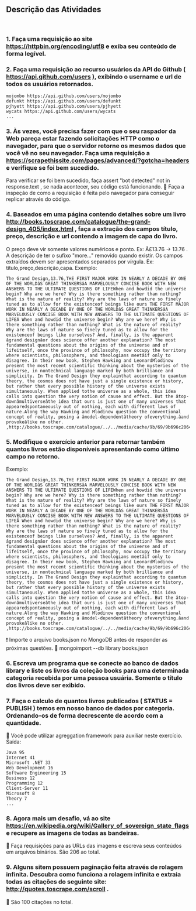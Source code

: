 ## Descrição das Atividades
<br>

### 1. Faça uma requisição ao site https://httpbin.org/encoding/utf8 e exiba seu conteúdo de forma legível.

### 2. Faça uma requisição ao recurso usuários da API do Github ( https://api.github.com/users ), exibindo o username e url de todos os usuários retornados.
~~~
mojombo https://api.github.com/users/mojombo
defunkt https://api.github.com/users/defunkt
pjhyett https://api.github.com/users/pjhyett
wycats https://api.github.com/users/wycats
...
~~~

### 3. Às vezes, você precisa fazer com que o seu raspador da Web pareça estar fazendo solicitações HTTP como o navegador, para que o servidor retorne os mesmos dados que você vê no seu navegador. Faça uma requisição a https://scrapethissite.com/pages/advanced/?gotcha=headers e verifique se foi bem sucedido.
Para verificar se foi bem sucedido, faça assert "bot detected" not in response.text , se nada acontecer, seu código está funcionando.
🦜 Faça a inspeção de como a requisição é feita pelo navegador para conseguir replicar através do código.

### 4. Baseados em uma página contendo detalhes sobre um livro http://books.toscrape.com/catalogue/the-grand-design_405/index.html , faça a extração dos campos título, preço, descrição e url contendo a imagem de capa do livro.
O preço deve vir somente valores numéricos e ponto. Ex: Â£13.76 -> 13.76 .
A descrição de ter o sufixo "more..." removido quando existir.
Os campos extraídos devem ser apresentados separados por vírgula. Ex: título,preço,descrição,capa.
Exemplo:
~~~
The Grand Design,13.76,THE FIRST MAJOR WORK IN NEARLY A DECADE BY ONE OF THE WORLDâS GREAT THINKERSâA MARVELOUSLY CONCISE BOOK WITH NEW ANSWERS TO THE ULTIMATE QUESTIONS OF LIFEWhen and howdid the universe begin? Why are we here? Why is there something rather than nothing? What is the nature of reality? Why are the laws of nature so finely tuned as to allow for the existenceof beings like ours THE FIRST MAJOR WORK IN NEARLY A DECADE BY ONE OF THE WORLDâS GREAT THINKERSâA MARVELOUSLY CONCISE BOOK WITH NEW ANSWERS TO THE ULTIMATE QUESTIONS OF LIFEÂ When and howdid the universe begin? Why are we here? Why is there something rather than nothing? What is the nature of reality? Why are the laws of nature so finely tuned as to allow for the existenceof beings like ourselves? And, finally, is the apparent âgrand designâor does science offer another explanation? The most fundamental questions about the origins of the universe and of lifeitself, once the province of philosophy, now occupy the territory where scientists, philosophers, and theologians meetâif only to disagree. In their new book, Stephen Hawking and LeonardMlodinow present the most recent scientific thinking about the mysteries of the universe, in nontechnical language marked by both brilliance and simplicity. In The Grand Design they explainthat according to quantum theory, the cosmos does not have just a single existence or history, but rather that every possible history of the universe exists simultaneously. When applied tothe universe as a whole, this idea calls into question the very notion of cause and effect. But the âtop-downâmultiverseâthe idea that ours is just one of many universes that appearedspontaneously out of nothing, each with different laws of nature.Along the way Hawking and Mlodinow question the conventional concept of reality, posing a âmodel-dependentâtheory ofeverything.âand provokeâlike no other. ,http://books.toscrape.com/catalogue/../../media/cache/9b/69/9b696c2064d6ee387774b6121bb4be91.jpg
~~~

### 5. Modifique o exercício anterior para retornar também quantos livros estão disponíveis apresentando como último campo no retorno.
Exemplo:
~~~
The Grand Design,13.76,THE FIRST MAJOR WORK IN NEARLY A DECADE BY ONE OF THE WORLDâS GREAT THINKERSâA MARVELOUSLY CONCISE BOOK WITH NEW ANSWERS TO THE ULTIMATE QUESTIONS OF LIFEWhen and howdid the universe begin? Why are we here? Why is there something rather than nothing? What is the nature of reality? Why are the laws of nature so finely tuned as to allow for the existenceof beings like ours THE FIRST MAJOR WORK IN NEARLY A DECADE BY ONE OF THE WORLDâS GREAT THINKERSâA MARVELOUSLY CONCISE BOOK WITH NEW ANSWERS TO THE ULTIMATE QUESTIONS OF LIFEÂ When and howdid the universe begin? Why are we here? Why is there something rather than nothing? What is the nature of reality? Why are the laws of nature so finely tuned as to allow for the existenceof beings like ourselves? And, finally, is the apparent âgrand designâor does science offer another explanation? The most fundamental questions about the origins of the universe and of lifeitself, once the province of philosophy, now occupy the territory where scientists, philosophers, and theologians meetâif only to disagree. In their new book, Stephen Hawking and LeonardMlodinow present the most recent scientific thinking about the mysteries of the universe, in nontechnical language marked by both brilliance and simplicity. In The Grand Design they explainthat according to quantum theory, the cosmos does not have just a single existence or history, but rather that every possible history of the universe exists simultaneously. When applied tothe universe as a whole, this idea calls into question the very notion of cause and effect. But the âtop-downâmultiverseâthe idea that ours is just one of many universes that appearedspontaneously out of nothing, each with different laws of nature.Along the way Hawking and Mlodinow question the conventional concept of reality, posing a âmodel-dependentâtheory ofeverything.âand provokeâlike no other. ,http://books.toscrape.com/catalogue/../../media/cache/9b/69/9b696c2064d6ee387774b6121bb4be91.jpg,5
~~~
❗ Importe o arquivo books.json no MongoDB antes de responder as próximas questões.
🦜 mongoimport --db library books.json

### 6. Escreva um programa que se conecte ao banco de dados library e liste os livros da coleção books para uma determinada categoria recebida por uma pessoa usuária. Somente o título dos livros deve ser exibido.

### 7. Faça o calculo de quantos livros publicados ( STATUS = PUBLISH ) temos em nosso banco de dados por categoria. Ordenando-os de forma decrescente de acordo com a quantidade.
🦜 Você pode utilizar agreggation framework para auxiliar neste exercício.
Saída:
~~~
Java 95
Internet 41
Microsoft .NET 33
Web Development 16
Software Engineering 15
Business 12
Programming 12
Client-Server 11
Microsoft 8
Theory 7
...
~~~

### 8. Agora mais um desafio, vá ao site https://en.wikipedia.org/wiki/Gallery_of_sovereign_state_flags e recupere as imagens de todas as bandeiras.
🦜 Faça requisições para as URLs das imagens e escreva seus conteúdos em arquivos binários. São 206 ao total.

### 9. Alguns sitem possuem paginação feita através de rolagem infinita. Descubra como funciona a rolagem infinita e extraia todas as citações do seguinte site: http://quotes.toscrape.com/scroll .
🦜 São 100 citações no total.